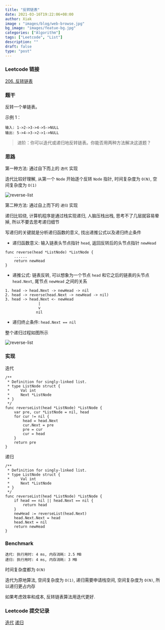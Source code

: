 ```yaml
---
title: "反转链表"
date: 2021-03-16T19:22:06+08:00
author: Xiak
image : "images/blog/web-browse.jpg"
bg_image: "images/featue-bg.jpg"
categories: ["Algorithm"]
tags: ["Leetcode", "List"]
description: ""
draft: false
type: "post"
---
```


### Leetcode 链接

[206. 反转链表](https://leetcode-cn.com/problems/reverse-linked-list/)

### 题干
反转一个单链表。

示例 1：

```
输入: 1->2->3->4->5->NULL
输出: 5->4->3->2->1->NULL
```

> 进阶：你可以迭代或递归地反转链表。你能否用两种方法解决这道题？

### 思路

第一种方法: 通过自下而上的 `迭代` 实现

迭代比较好理解, 从第一个 `Node` 开始逐个反转 `Node` 指针, 时间复杂度为 `O(N)`, 空间复杂度为 `O(1)`

![reverse-list](/images/algorithm/reverse-list.png)


第二种方法: 通过自上而下的 `递归` 实现

递归比较绕, 计算机程序是通过栈实现递归, 人脑压栈出栈, 思考不了几层就容易晕掉, 所以不要去思考递归细节

写递归的关键就是分析递归函数的意义, 找出递推公式以及递归终止条件

- 递归函数意义: 输入链表头节点指针 `head`, 返回反转后的头节点指针 `newHead`
```golang
func reverse(head *ListNode) *ListNode {
    ......
    return newHead
}
```

- 递推公式: 链表反转, 可以想象为一个节点 `head` 和它之后的链表的头节点 `head.Next`, 尾节点 `newHead` 之间的关系
```golang
1. head -> head.Next -> newHead -> nil
2. head -> reverse(head.Next -> newHead -> nil)
3. head -> head.Next <- newHead
               |
               v
              nil
```
- 递归终止条件: `head.Next == nil`

整个递归过程如图所示

![reverse-list](/images/algorithm/reverse-list-recursion.png)


### 实现

迭代
```
/**
 * Definition for singly-linked list.
 * type ListNode struct {
 *     Val int
 *     Next *ListNode
 * }
 */
func reverseList(head *ListNode) *ListNode {
    var pre, cur *ListNode = nil, head
    for cur != nil {
        head = head.Next
        cur.Next = pre
        pre = cur
        cur = head
    }
    return pre
}
```

递归
```golang
/**
 * Definition for singly-linked list.
 * type ListNode struct {
 *     Val int
 *     Next *ListNode
 * }
 */
func reverseList(head *ListNode) *ListNode {
    if head == nil || head.Next == nil {
        return head
    }
    newHead := reverseList(head.Next)
    head.Next.Next = head
    head.Next = nil
    return newHead
}
```

### Benchmark 
```
迭代: 执行用时: 4 ms, 内存消耗: 2.5 MB
递归: 执行用时: 4 ms, 内存消耗: 3 MB
```
时间复杂度都为 `O(N)`

迭代为原地算法, 空间复杂度为 `O(1)`, 递归需要申请栈空间, 空间复杂度为 `O(N)`, 所以递归更占内存

如果考虑效率和成本, 反转链表算法用迭代更好.

### Leetcode 提交记录

[迭代](https://leetcode-cn.com/submissions/detail/155533737/)
[递归](https://leetcode-cn.com/submissions/detail/156025979/)

